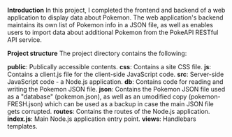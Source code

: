 **Introduction**
In this project, I completed the frontend and backend of a web application to display data about Pokemon. The web application's backend maintains its own list of Pokemon info in a JSON file, as well as enables users to import data about additional Pokemon from the PokeAPI RESTful API service.

**Project structure**
The project directory contains the following:

**public**: Publically accessible contents.
**css**: Contains a site CSS file.
**js**: Contains a client.js file for the client-side JavaScript code.
**src**: Server-side JavaScript code - a Node.js application.
**db**: Contains code for reading and writing the Pokemon JSON file.
**json**: Contains the Pokemon JSON file used as a "database" (pokemon.json), as well as an umodified copy (pokemon-FRESH.json) which can be used as a backup in case the main JSON file gets corrupted.
**routes**: Contains the routes of the Node.js application.
**index.js**: Main Node.js application entry point.
**views**: Handlebars templates.
